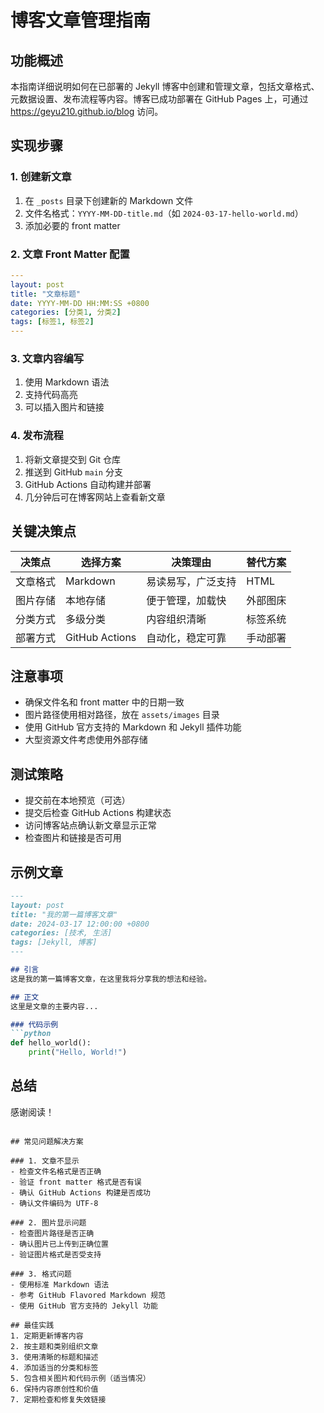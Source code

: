 # 博客文章管理指南

## 功能概述
本指南详细说明如何在已部署的 Jekyll 博客中创建和管理文章，包括文章格式、元数据设置、发布流程等内容。博客已成功部署在 GitHub Pages 上，可通过 https://geyu210.github.io/blog 访问。

## 实现步骤

### 1. 创建新文章
1. 在 `_posts` 目录下创建新的 Markdown 文件
2. 文件名格式：`YYYY-MM-DD-title.md`（如 `2024-03-17-hello-world.md`）
3. 添加必要的 front matter

### 2. 文章 Front Matter 配置
```yaml
---
layout: post
title: "文章标题"
date: YYYY-MM-DD HH:MM:SS +0800
categories: [分类1, 分类2]
tags: [标签1, 标签2]
---
```

### 3. 文章内容编写
1. 使用 Markdown 语法
2. 支持代码高亮
3. 可以插入图片和链接

### 4. 发布流程
1. 将新文章提交到 Git 仓库
2. 推送到 GitHub `main` 分支
3. GitHub Actions 自动构建并部署
4. 几分钟后可在博客网站上查看新文章

## 关键决策点
| 决策点 | 选择方案 | 决策理由 | 替代方案 |
|-------|---------|---------|---------|
| 文章格式 | Markdown | 易读易写，广泛支持 | HTML |
| 图片存储 | 本地存储 | 便于管理，加载快 | 外部图床 |
| 分类方式 | 多级分类 | 内容组织清晰 | 标签系统 |
| 部署方式 | GitHub Actions | 自动化，稳定可靠 | 手动部署 |

## 注意事项
- 确保文件名和 front matter 中的日期一致
- 图片路径使用相对路径，放在 `assets/images` 目录
- 使用 GitHub 官方支持的 Markdown 和 Jekyll 插件功能
- 大型资源文件考虑使用外部存储

## 测试策略
- 提交前在本地预览（可选）
- 提交后检查 GitHub Actions 构建状态
- 访问博客站点确认新文章显示正常
- 检查图片和链接是否可用

## 示例文章
```markdown
---
layout: post
title: "我的第一篇博客文章"
date: 2024-03-17 12:00:00 +0800
categories: [技术, 生活]
tags: [Jekyll, 博客]
---

## 引言
这是我的第一篇博客文章，在这里我将分享我的想法和经验。

## 正文
这里是文章的主要内容...

### 代码示例
```python
def hello_world():
    print("Hello, World!")
```

## 总结
感谢阅读！
```

## 常见问题解决方案

### 1. 文章不显示
- 检查文件名格式是否正确
- 验证 front matter 格式是否有误
- 确认 GitHub Actions 构建是否成功
- 确认文件编码为 UTF-8

### 2. 图片显示问题
- 检查图片路径是否正确
- 确认图片已上传到正确位置
- 验证图片格式是否受支持

### 3. 格式问题
- 使用标准 Markdown 语法
- 参考 GitHub Flavored Markdown 规范
- 使用 GitHub 官方支持的 Jekyll 功能

## 最佳实践
1. 定期更新博客内容
2. 按主题和类别组织文章
3. 使用清晰的标题和描述
4. 添加适当的分类和标签
5. 包含相关图片和代码示例（适当情况）
6. 保持内容原创性和价值
7. 定期检查和修复失效链接 